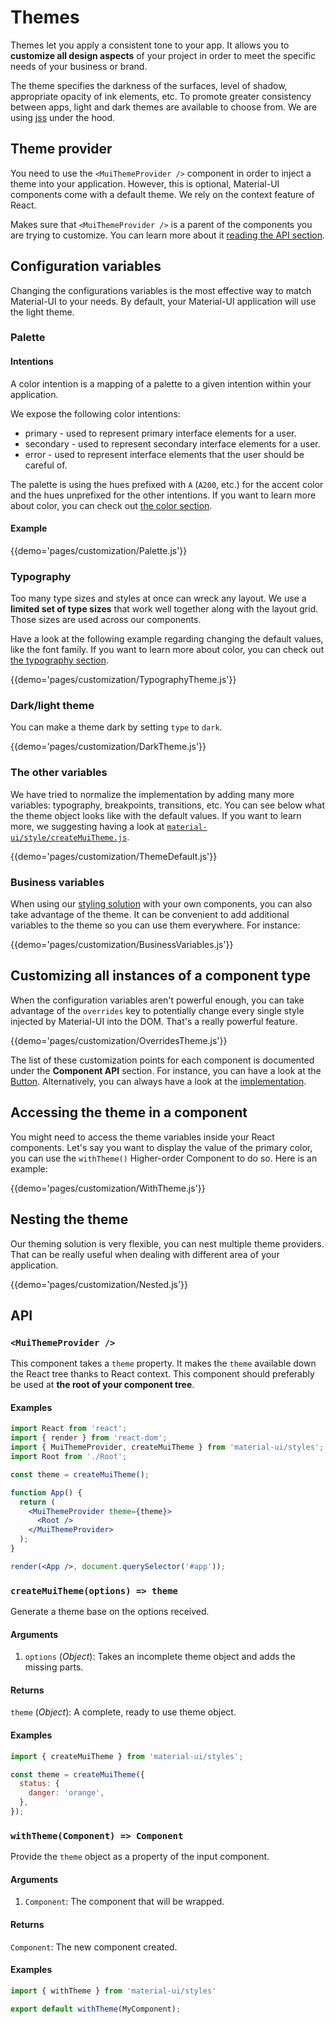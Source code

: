 # Themes

Themes let you apply a consistent tone to your app.
It allows you to **customize all design aspects** of your project in order to meet the specific needs of your business or brand.

The theme specifies the darkness of the surfaces, level of shadow, appropriate opacity of ink elements, etc.
To promote greater consistency between apps, light and dark themes are available to choose from.
We are using [jss](https://github.com/cssinjs/jss) under the hood.

## Theme provider

You need to use the `<MuiThemeProvider />` component in order to inject a theme into your application. However, this is optional, Material-UI components come with a default theme.
We rely on the context feature of React.

Makes sure that `<MuiThemeProvider />` is a parent of the components you are trying to customize.
You can learn more about it [reading the API section](#muithemeprovider).

## Configuration variables

Changing the configurations variables is the most effective way to match Material-UI to your needs. By default, your Material-UI application will use the light theme.

### Palette

#### Intentions

A color intention is a mapping of a palette to a given intention within your application.

We expose the following color intentions:

- primary - used to represent primary interface elements for a user.
- secondary - used to represent secondary interface elements for a user.
- error - used to represent interface elements that the user should be careful of.

The palette is using the hues prefixed with `A` (`A200`, etc.) for the accent color and the hues unprefixed for the other intentions.
If you want to learn more about color, you can check out [the color section](/style/color).

#### Example

{{demo='pages/customization/Palette.js'}}

### Typography

Too many type sizes and styles at once can wreck any layout.
We use a **limited set of type sizes** that work well together along with the layout grid.
Those sizes are used across our components.

Have a look at the following example regarding changing the default values, like the font family.
If you want to learn more about color, you can check out [the typography section](/style/typography).

{{demo='pages/customization/TypographyTheme.js'}}

### Dark/light theme

You can make a theme dark by setting `type` to `dark`.

{{demo='pages/customization/DarkTheme.js'}}

### The other variables

We have tried to normalize the implementation by adding many more variables: typography, breakpoints, transitions, etc. You can see below what the theme object looks like with the default values.
If you want to learn more, we suggesting having a look at [`material-ui/style/createMuiTheme.js`](https://github.com/callemall/material-ui/blob/v1-beta/src/styles/createMuiTheme.js).

{{demo='pages/customization/ThemeDefault.js'}}

### Business variables

When using our [styling solution](/customization/css-in-js) with your own components,
you can also take advantage of the theme.
It can be convenient to add additional variables to the theme so you can use them everywhere.
For instance:

{{demo='pages/customization/BusinessVariables.js'}}

## Customizing all instances of a component type

When the configuration variables aren't powerful enough, you can take advantage of the
`overrides` key to potentially change every single style injected by Material-UI into the DOM.
That's a really powerful feature.

{{demo='pages/customization/OverridesTheme.js'}}

The list of these customization points for each component is documented under the **Component API** section.
For instance, you can have a look at the [Button](/component-api/button#css-api).
Alternatively, you can always have a look at the [implementation](https://github.com/callemall/material-ui/blob/v1-beta/src/Button/Button.js).

## Accessing the theme in a component

You might need to access the theme variables inside your React components.
Let's say you want to display the value of the primary color, you can use the `withTheme()` Higher-order Component to do so. Here is an example:

{{demo='pages/customization/WithTheme.js'}}

## Nesting the theme

Our theming solution is very flexible, you can nest multiple theme providers.
That can be really useful when dealing with different area of your application.

{{demo='pages/customization/Nested.js'}}

## API

### `<MuiThemeProvider />`

This component takes a `theme` property.
It makes the `theme` available down the React tree thanks to React context.
This component should preferably be used at **the root of your component tree**.

#### Examples

```jsx
import React from 'react';
import { render } from 'react-dom';
import { MuiThemeProvider, createMuiTheme } from 'material-ui/styles';
import Root from './Root';

const theme = createMuiTheme();

function App() {
  return (
    <MuiThemeProvider theme={theme}>
      <Root />
    </MuiThemeProvider>
  );
}

render(<App />, document.querySelector('#app'));
```

### `createMuiTheme(options) => theme`

Generate a theme base on the options received.

#### Arguments

1. `options` (*Object*): Takes an incomplete theme object and adds the missing parts.

#### Returns

`theme` (*Object*): A complete, ready to use theme object.

#### Examples

```js
import { createMuiTheme } from 'material-ui/styles';

const theme = createMuiTheme({
  status: {
    danger: 'orange',
  },
});
```

### `withTheme(Component) => Component`

Provide the `theme` object as a property of the input component.

#### Arguments

1. `Component`: The component that will be wrapped.

#### Returns

`Component`: The new component created.

#### Examples

```js
import { withTheme } from 'material-ui/styles'

export default withTheme(MyComponent);
```
